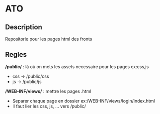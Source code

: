 # ATO

## Description
Repositorie pour les pages html des fronts

## Regles
**/public/** : là où on mets les assets necessaire pour les pages ex:css,js
- css -> /public/css
- js -> /public/js

**/WEB-INF/views/** : mettre les pages .html
- Separer chaque page en dossier ex:/WEB-INF/views/login/index.html
- Il faut lier les css, js, ... vers /public/ 
